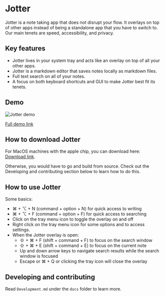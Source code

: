 # Jotter

Jotter is a note taking app that does not disrupt your flow. It overlays on top of other apps instead of being a standalone app that you have to switch to.
Our main tenets are speed, accessibility, and privacy.

## Key features

- Jotter lives in your system tray and acts like an overlay on top of all your other apps.
- Jotter is a markdown editor that saves notes locally as markdown files.
- Full text search on all of your notes.
- A focus on both keyboard shortcuts and GUI to make Jotter best fit its tenets.

## Demo

![Jotter demo](https://media.giphy.com/media/v1.Y2lkPTc5MGI3NjExNXNpb3dkZzVndTB3aHhoOGFkN2hyeGV2dm1ybnY5ZDF1a3Y5dWY0ayZlcD12MV9pbnRlcm5hbF9naWZfYnlfaWQmY3Q9Zw/q2eztUhfTXxEmw9xqY/giphy.gif)

[Full demo link](https://www.youtube.com/watch?v=mXN4ESjrXS4)

## How to download Jotter

For MacOS machines with the apple chip, you can download here: [Download link](https://drive.google.com/drive/folders/1KQnYjPTIShhzXK3_lDLYpXRLoTnWP5FM).

Otherwise, you would have to go and build from source. Check out the Developing and contributing section below to learn how to do this.

## How to use Jotter

Some basics:

- ⌘ + ⌥ + N (command + option + N) for quick access to writing
- ⌘ + ⌥ + F (command + option + F) for quick access to searching
- Click on the tray menu icon to toggle the overlay on and off
- Right click on the tray menu icon for some options and to access settings.
- When the Jotter overlay is open:
  - ⇧ + ⌘ + F (shift + command + F) to focus on the search window
  - ⇧ + ⌘ + E (shift + command + E) to focus on the current note
  - Up and down arrow keys to navigate search results while the search window is focused
  - Escape or ⌘ + Q or clicking the tray icon will close the overlay

## Developing and contributing

Read `Development.md` under the `docs` folder to learn more.
